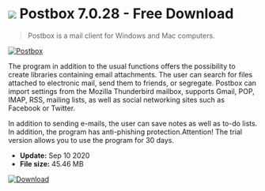 # ![](https://cdn.softexe.net/static/icon/win.gif) Postbox 7.0.28 - Free Download

> Postbox is a mail client for Windows and Mac computers.

[![Postbox](https://gallery.dpcdn.pl/imgc/Tools/1011/g_-_420x350_1.5_-_x20100617142852.png)](https://softexe.net/win/internet/e-mail/postbox:hcRc.html)

The program in addition to the usual functions offers the possibility to create libraries containing email attachments. The user can search for files attached to electronic mail, send them to friends, or segregate. Postbox can import settings from the Mozilla Thunderbird mailbox, supports Gmail, POP, IMAP, RSS, mailing lists, as well as social networking sites such as Facebook or Twitter.
 
 In addition to sending e-mails, the user can save notes as well as to-do lists. In addition, the program has anti-phishing protection.Attention!
 The trial version allows you to use the program for 30 days.


- **Update:** Sep 10 2020
- **File size:** 45.46 MB

[![Download](https://cdn.softexe.net/static/img/download.png)](https://softexe.net/win/internet/e-mail/postbox:hcRc.html)

